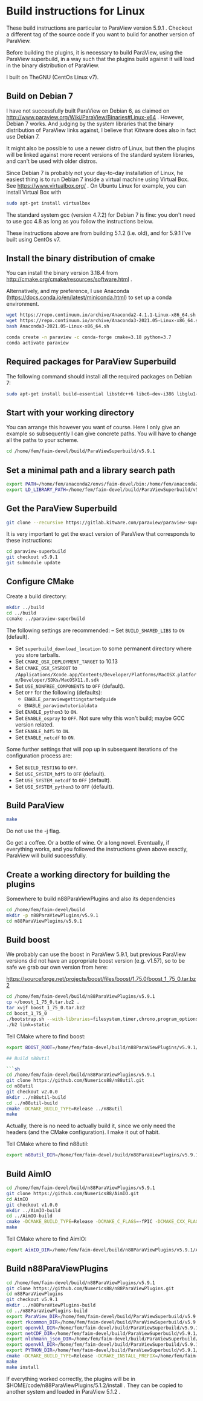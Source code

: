 # Build instructions for Linux

These build instructions are particular to ParaView version 5.9.1 . Checkout a different tag of the source code if you want to build for another version of ParaView.

Before building the plugins, it is necessary to build ParaView, using the ParaView superbuild,
in a way such that the plugins build against it will load in the binary distribution of ParaView.

I built on TheGNU (CentOs Linux v7).

## Build on Debian 7

I have not successfully built ParaView on Debian 6, as claimed on
http://www.paraview.org/Wiki/ParaView/Binaries#Linux-x64 . However, Debian 7 works. And judging by
the system libraries that the binary distribution of ParaView links against, I believe that Kitware
does also in fact use Debian 7.

It might also be possible to use a newer distro of Linux, but then the plugins will be linked
against more recent versions of the standard system libraries, and can't be used with older
distros.

Since Debian 7 is probably not your day-to-day installation of Linux, he easiest thing is to run
Debian 7 inside a virtual machine using Virtual Box. See https://www.virtualbox.org/ . On Ubuntu
Linux for example, you can install Virtual Box with

```sh
sudo apt-get install virtualbox
```

The standard system gcc (version 4.7.2) for Debian 7 is fine: you don't need to use gcc 4.8 as long as you follow the instructions below.

These instructions above are from building 5.1.2 (i.e. old), and for 5.9.1 I've built using CentOs v7.

## Install the binary distribution of cmake

You can install the binary version 3.18.4 from http://cmake.org/cmake/resources/software.html .

Alternatively, and my preference, I use Anaconda (https://docs.conda.io/en/latest/miniconda.html) to set up a conda environment. 

```sh
wget https://repo.continuum.io/archive/Anaconda2-4.1.1-Linux-x86_64.sh
wget https://repo.continuum.io/archive/Anaconda3-2021.05-Linux-x86_64.sh
bash Anaconda3-2021.05-Linux-x86_64.sh

conda create -n paraview -c conda-forge cmake=3.18 python=3.7
conda activate paraview
```

## Required packages for ParaView Superbuild

The following command should install all the required packages on Debian 7:

```sh
sudo apt-get install build-essential libstdc++6 libc6-dev-i386 libglu1-mesa-dev freeglut3-dev subversion libxmu-dev libxi-dev gfortran libxt-dev libxrender-dev doxygen
```

## Start with your working directory

You can arrange this however you want of course. Here I only give an example so subsequently
I can give concrete paths. You will have to change all the paths to your scheme.

```sh
cd /home/fem/faim-devel/build/ParaViewSuperbuild/v5.9.1
```

## Set a minimal path and a library search path

```sh
export PATH=/home/fem/anaconda2/envs/faim-devel/bin:/home/fem/anaconda2/bin:/home/fem/anaconda2/condabin:/usr/bin:/usr/sbin
export LD_LIBRARY_PATH=/home/fem/faim-devel/build/ParaViewSuperbuild/v5.9.1/build/install/lib:/home/fem/faim-devel/build/ParaViewSuperbuild/v5.9.1/build/qt/src/qt-build/lib
```

## Get the ParaView Superbuild

```sh
git clone --recursive https://gitlab.kitware.com/paraview/paraview-superbuild.git
```

It is very important to get the exact version of ParaView that corresponds to these instructions:

```sh
cd paraview-superbuild
git checkout v5.9.1
git submodule update
```

## Configure CMake

Create a build directory:

```sh
mkdir ../build
cd ../build
ccmake ../paraview-superbuild
```
The following settings are recommended:
– Set `BUILD_SHARED_LIBS` to `ON` (default).
- Set `superbuild_download_location` to some permanent directory where you store tarballs.
- Set `CMAKE_OSX_DEPLOYMENT_TARGET` to 10.13
- Set `CMAKE_OSX_SYSROOT` to `/Applications/Xcode.app/Contents/Developer/Platforms/MacOSX.platform/Developer/SDKs/MacOSX11.0.sdk`
- Set `USE_NONFREE_COMPONENTS` to `OFF` (default).
- Set `OFF` for the following (defaults):
	- `ENABLE_paraviewgettingstartedguide`
	- `ENABLE_paraviewtutorialdata`
- Set `ENABLE_python3` to `ON`.
- Set `ENABLE_ospray` to `OFF`. Not sure why this won't build; maybe GCC version related.
- Set `ENABLE_hdf5` to `ON`.
- Set `ENABLE_netcdf` to `ON`.

Some further settings that will pop up in subsequent iterations of the configuration process are: 
- Set `BUILD_TESTING` to `OFF`.
- Set `USE_SYSTEM_hdf5` to `OFF` (default).
- Set `USE_SYSTEM_netcdf` to `OFF` (default).
- Set `USE_SYSTEM_python3` to `OFF` (default).


## Build ParaView

```sh
make
```

Do not use the -j flag.

Go get a coffee. Or a bottle of wine. Or a long novel. Eventually, if everything works, and you
followed the instructions given above exactly, ParaView will build successfully.

## Create a working directory for building the plugins

Somewhere to build n88ParaViewPlugins and also its dependencies

```sh
cd /home/fem/faim-devel/build
mkdir -p n88ParaViewPlugins/v5.9.1
cd n88ParaViewPlugins/v5.9.1
```

## Build boost

We probably can use the boost in ParaView 5.9.1, but previous ParaView versions did not have an appropriate boost version (e.g. v1.57), so to be safe we grab our own version from here:

https://sourceforge.net/projects/boost/files/boost/1.75.0/boost_1_75_0.tar.bz2

```sh
cd /home/fem/faim-devel/build/n88ParaViewPlugins/v5.9.1
cp ~/boost_1_75_0.tar.bz2 .
tar xvjf boost_1_75_0.tar.bz2
cd boost_1_75_0
./bootstrap.sh --with-libraries=filesystem,timer,chrono,program_options,date_time,thread,system,atomic --with-toolset=darwin
./b2 link=static
```

Tell CMake where to find boost:

```sh
export BOOST_ROOT=/home/fem/faim-devel/build/n88ParaViewPlugins/v5.9.1/boost_1_75_0

## Build n88util

```sh
cd /home/fem/faim-devel/build/n88ParaViewPlugins/v5.9.1
git clone https://github.com/Numerics88/n88util.git
cd n88util
git checkout v2.0.0
mkdir ../n88util-build
cd ../n88util-build
cmake -DCMAKE_BUILD_TYPE=Release ../n88util
make
```

Actually, there is no need to actually build it, since we only need the headers (and the CMake configuration). I make it out of habit.

Tell CMake where to find n88util:

```sh
export n88util_DIR=/home/fem/faim-devel/build/n88ParaViewPlugins/v5.9.1/n88util-build
```

## Build AimIO

```sh
cd /home/fem/faim-devel/build/n88ParaViewPlugins/v5.9.1
git clone https://github.com/Numerics88/AimIO.git
cd AimIO
git checkout v1.0.0
mkdir ../AimIO-build
cd ../AimIO-build
cmake -DCMAKE_BUILD_TYPE=Release -DCMAKE_C_FLAGS=-fPIC -DCMAKE_CXX_FLAGS=-fPIC ../AimIO
make
```

Tell CMake where to find AimIO:

```sh
export AimIO_DIR=/home/fem/faim-devel/build/n88ParaViewPlugins/v5.9.1/AimIO-build
```

## Build n88ParaViewPlugins

```sh
cd /home/fem/faim-devel/build/n88ParaViewPlugins/v5.9.1
git clone https://github.com/Numerics88/n88ParaViewPlugins.git
cd n88ParaViewPlugins
git checkout v5.9.1
mkdir ../n88ParaViewPlugins-build
cd ../n88ParaViewPlugins-build
export ParaView_DIR=/home/fem/faim-devel/build/ParaViewSuperbuild/v5.9.1/build/superbuild/paraview/build
export rkcommon_DIR=/home/fem/faim-devel/build/ParaViewSuperbuild/v5.9.1/build/install/lib/cmake/rkcommon-1.5.1/
export openvkl_DIR=/home/fem/faim-devel/build/ParaViewSuperbuild/v5.9.1/build/install/lib/cmake/openvkl-0.11.0/
export netCDF_DIR=/home/fem/faim-devel/build/ParaViewSuperbuild/v5.9.1/build/install/lib/cmake/netCDF
export nlohmann_json_DIR=/home/fem/faim-devel/build/ParaViewSuperbuild/v5.9.1/build/superbuild/nlohmannjson/build/
export openvkl_DIR=/home/fem/faim-devel/build/ParaViewSuperbuild/v5.9.1/build/install/lib/cmake/openvkl-0.11.0/
export PYTHON_DIR=/home/fem/faim-devel/build/ParaViewSuperbuild/v5.9.1/build/install/bin/python3.8
cmake -DCMAKE_BUILD_TYPE=Release -DCMAKE_INSTALL_PREFIX=/home/fem/faim-devel/build/n88ParaViewPlugins/v5.9.1/build/install ../n88ParaViewPlugins
make
make install
```

If everything worked correctly, the plugins will be in $HOME/code/n88ParaViewPlugins/5.1.2/install .
They can be copied to another system and loaded in ParaView 5.1.2 .
